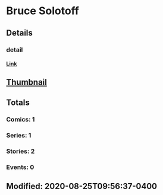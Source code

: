 # Bruce  Solotoff 
## Details
### detail
#### [Link](http://marvel.com/comics/creators/14090/bruce_solotoff?utm_campaign=apiRef&utm_source=225578a89fc76f3d20fbffda5d17a88d)
## [Thumbnail](http://i.annihil.us/u/prod/marvel/i/mg/b/40/image_not_available.jpg)
## Totals
### Comics: 1
### Series: 1
### Stories: 2
### Events: 0
## Modified: 2020-08-25T09:56:37-0400
